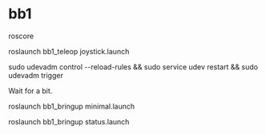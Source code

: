# bb1

roscore

roslaunch bb1_teleop joystick.launch

sudo udevadm control --reload-rules && sudo service udev restart && sudo udevadm trigger

Wait for a bit.

roslaunch bb1_bringup minimal.launch

roslaunch bb1_bringup status.launch
